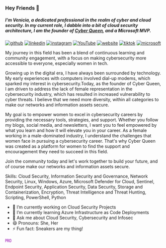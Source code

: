 ### Hey Friends 🌸
##### I'm Venicia, a dedicated professional in the realm of cyber and cloud security. In my current role, I dabble into a bit of cloud security architecture, I am the founder of [Cyber Queen](www.cyberqueen.org), and a Microsoft MVP.


[<img src='https://cdn.jsdelivr.net/npm/simple-icons@3.0.1/icons/github.svg' alt='github' height='30'>](https://github.com/yourcybersecuritybestie)  [<img src='https://cdn.jsdelivr.net/npm/simple-icons@3.0.1/icons/linkedin.svg' alt='linkedin' height='30'>](https://www.linkedin.com/in/veniciasolomons/)  [<img src='https://cdn.jsdelivr.net/npm/simple-icons@3.0.1/icons/instagram.svg' alt='instagram' height='30'>](https://www.instagram.com/@cyber.queen_/)  [<img src='https://cdn.jsdelivr.net/npm/simple-icons@3.0.1/icons/youtube.svg' alt='YouTube' height='30'>](https://www.youtube.com/channel/@cyber.queen_)  [<img src='https://cdn.jsdelivr.net/npm/simple-icons@3.0.1/icons/icloud.svg' alt='website' height='30'>](www.cyberqueen.org)  [<img src='https://cdn.jsdelivr.net/npm/simple-icons@3.0.1/icons/tiktok.svg' alt='tiktok' height='30'>](https://www.tiktok.com/@cyber.queen_)  [<img src='https://cdn.jsdelivr.net/npm/simple-icons@3.0.1/icons/microsoft.svg' alt='microsoft' height='30'>](https://mvp.microsoft.com/en-US/MVP/profile/af437687-95fb-ed11-8f6d-000d3a560942)  


My journey in this field has been a blend of continuous learning and community engagement, with a focus on making cybersecurity more accessible to everyone, especially women in tech.

Growing up in the digital era, I have always been surrounded by technology. My early experiences with computers involved dial-up modems, which sparked my interest in cybersecurity.Today, as the founder of Cyber Queen, I am driven to address the lack of female representation in the cybersecurity industry, which has resulted in increased vulnerability to cyber threats. I believe that we need more diversity, within all categories to make our networks and information assets secure.

My goal is to empower women to excel in cybersecurity careers by providing the necessary tools, strategies, and support. Whether you follow my blogs, social media, and newsletters, I want you to feel empowered by what you learn and how it will elevate you in your career. As a female working in a male-dominated industry, I understand the challenges that women face in pursuing a cybersecurity career. That's why Cyber Queen was created as a platform for women to find the support and encouragement they need to succeed in this field.

Join the community today and let's work together to build your future, and of course make our networks and information assets secure.

Skills: Cloud Security, Information Security and Governance, Network Security, Linux, Windows, Azure, Microsoft Defender for Cloud, Sentinel, Endpoint Security, Application Security, Data Security, Storage and Containerization, Encryption, Threat Intelligence and Threat Hunting, Scripting, PowerShell, Python   

- 🔭 I’m currently working on Cloud Security Projects 
- 🌱 I’m currently learning Azure Infrastructure as Code Deployments 
- 💬 Ask me about Cloud Security, Cybersecurity and Infosec 
- 😄 Pronouns: She, Her 
- ⚡ Fun fact: Sneakers are my thing!  

<a href='https://github.com/pricing'><img src='https://raw.githubusercontent.com/acervenky/animated-github-badges/master/assets/pro.gif' width='20' height='20'></a> 


